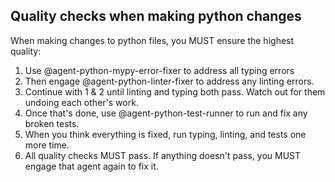 ## Quality checks when making python changes

When making changes to python files, you MUST ensure the highest quality:

1. Use @agent-python-mypy-error-fixer to address all typing errors
2. Then engage @agent-python-linter-fixer to address any linting errors.
3. Continue with 1 & 2 until linting and typing both pass. Watch out for them undoing each other's work.
4. Once that's done, use @agent-python-test-runner to run and fix any broken tests.
5. When you think everything is fixed, run typing, linting, and tests one more time.
6. All quality checks MUST pass. If anything doesn't pass, you MUST engage that agent again to fix it.
